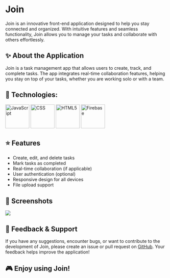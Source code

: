 # Join

Join is an innovative front-end application designed to help you stay connected and organized. With intuitive features and seamless functionality, Join allows you to manage your tasks and collaborate with others effortlessly.

## ✨ About the Application

Join is a task management app that allows users to create, track, and complete tasks. The app integrates real-time collaboration features, helping you stay on top of your tasks, whether you are working solo or with a team.

## 🔧 Technologies: 
   <img src="https://skillicons.dev/icons?i=js" height="75" alt="JavaScript"/>
   <img src="https://skillicons.dev/icons?i=css" height="75" alt="CSS"/>
   <img src="https://skillicons.dev/icons?i=html" height="75" alt="HTML5"/>
   <img src="https://skillicons.dev/icons?i=firebase" height="75" alt="Firebase"/>

## ⭐ Features

  - Create, edit, and delete tasks
  - Mark tasks as completed
  - Real-time collaboration (if applicable)
  - User authentication (optional)
  - Responsive design for all devices
  - File upload support

## 📸 Screenshots

![](https://raw.githubusercontent.com/SnowCoder404/Portfolio/refs/heads/main/public/assets/img/screenshots/join.png)

## 💬 Feedback & Support

If you have any suggestions, encounter bugs, or want to contribute to the development of Join, please create an issue or pull request on [GitHub](https://github.com/SnowCoder404/Join). Your feedback helps improve the application!



## 🎮 Enjoy using Join!